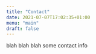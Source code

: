 ```yaml
---
title: "Contact"
date: 2021-07-07T17:02:35+01:00
menu: "main"
draft: false
---
```


blah blah blah some contact info